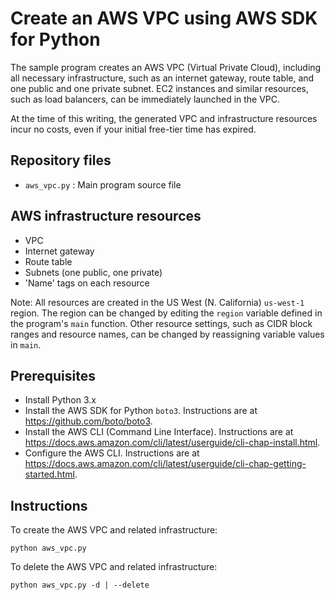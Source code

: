 # Create an AWS VPC using AWS SDK for Python

The sample program creates an AWS VPC (Virtual Private Cloud), including all necessary infrastructure, 
such as an internet gateway, route table, and one public and one private subnet. EC2 instances
and similar resources, such as load balancers, can be immediately launched in the VPC.
 
At the time of this writing, the generated VPC and infrastructure resources incur no costs, even if 
your initial free-tier time has expired.  

## Repository files

* `aws_vpc.py` : Main program source file

## AWS infrastructure resources

* VPC
* Internet gateway
* Route table
* Subnets (one public, one private)
* 'Name' tags on each resource

Note: All resources are created in the US West (N. California) `us-west-1` region. The region can be
changed by editing the `region` variable defined in the program's `main` function. Other resource settings,
such as CIDR block ranges and resource names, can be changed by reassigning variable values in `main`.

## Prerequisites

* Install Python 3.x
* Install the AWS SDK for Python `boto3`. Instructions are at https://github.com/boto/boto3.
* Install the AWS CLI (Command Line Interface). Instructions are at
  https://docs.aws.amazon.com/cli/latest/userguide/cli-chap-install.html.
* Configure the AWS CLI. Instructions are at
  https://docs.aws.amazon.com/cli/latest/userguide/cli-chap-getting-started.html.

## Instructions

To create the AWS VPC and related infrastructure:

    python aws_vpc.py
    
To delete the AWS VPC and related infrastructure:

    python aws_vpc.py -d | --delete
